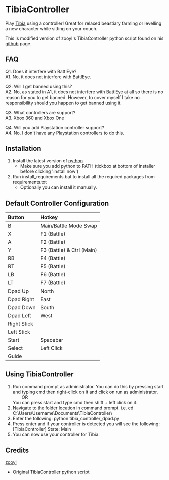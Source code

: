 # TibiaController

Play [Tibia](https://www.tibia.com/) using a controller! Great for relaxed beastiary farming or levelling a new character while sitting on your couch.

This is modified version of zooyl's TibiaController python script found on his [github](https://github.com/zooyl/TibiaController/) page.

## FAQ

Q1. Does it interfere with BattlEye?<br />
A1. No, it does not interfere with BattlEye.

Q2. Will I get banned using this?<br />
A2. No, as stated in A1, it does not interfere with BattlEye at all so there is no reason for you to get banned. However, to cover myself I take no responsibility should you happen to get banned using it.

Q3. What controllers are support?<br />
A3. Xbox 360 and Xbox One

Q4. Will you add Playstation controller support?<br />
A4. No. I don't have any Playstation controllers to do this.

## Installation

1. Install the latest version of [python](https://www.python.org/downloads/)
	- Make sure you add python to PATH (tickbox at bottom of installer before clicking 'install now')
2. Run install_requirements.bat to install all the required packages from requirements.txt
	- Optionally you can install it manually.
	
## Default Controller Configuration

| Button | Hotkey |
| :- | :- |
| B | Main/Battle Mode Swap |
| X | F1 (Battle) |
| A | F2 (Battle) |
| Y | F3 (Battle) & Ctrl (Main) |
| RB | F4 (Battle) |
| RT | F5 (Battle) |
| LB | F6 (Battle) |
| LT | F7 (Battle) |
| Dpad Up | North |
| Dpad Right | East |
| Dpad Down | South |
| Dpad Left | West |
| Right Stick |  |
| Left Stick |  |
| Start | Spacebar |
| Select | Left Click |
| Guide |  |

## Using TibiaController

1. Run command prompt as administrator.
	You can do this by pressing start and typing cmd then right-click on it and click on run as administrator.<br />
		&emsp;&emsp;OR<br />
	You can press start and type cmd then shift + left click on it.
2. Navigate to the folder location in command prompt.
	i.e. cd C:\Users\Username\Documents\TibiaController\
3. Enter the following:
		python tibia_controller_dpad.py
4. Press enter and if your controller is detected you will see the following:
	[TibiaController] State: Main
5. You can now use your controller for Tibia.

## Credits

[zooyl](https://github.com/zooyl/)
 - Original TibiaController python script
